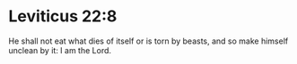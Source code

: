 # Leviticus 22:8

He shall not eat what dies of itself or is torn by beasts, and so make himself unclean by it: I am the Lord.
